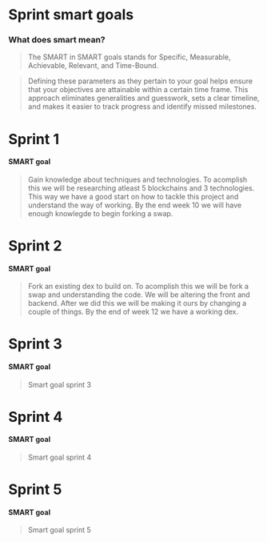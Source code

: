 # Sprint smart goals

### What does smart mean?

> The SMART in SMART goals stands for Specific, Measurable, Achievable, Relevant, and Time-Bound.

> Defining these parameters as they pertain to your goal helps ensure that your objectives are attainable within a certain time frame. This approach eliminates generalities and guesswork, sets a clear timeline, and makes it easier to track progress and identify missed milestones.

# Sprint 1

#### SMART goal

> Gain knowledge about techniques and technologies. To acomplish this we will be researching atleast 5 blockchains and 3 technologies. This way we have a good start on how to tackle this project and understand the way of working. By the end week 10 we will have enough knowlegde to begin forking a swap. 

# Sprint 2

#### SMART goal

> Fork an existing dex to build on. To acomplish this we will be fork a swap and understanding the code. We will be altering the front and backend. After we did this we will be making it ours by changing a couple of things. By the end of week 12 we have a working dex.          

# Sprint 3

#### SMART goal

> Smart goal sprint 3

# Sprint 4

#### SMART goal

> Smart goal sprint 4

# Sprint 5

#### SMART goal

> Smart goal sprint 5
